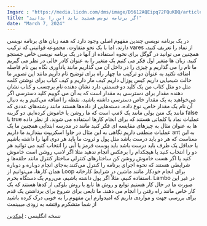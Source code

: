 ```yaml
---
Imgsrc : "https://media.licdn.com/dms/image/D5612AQEipq72FQuKDQ/article-cover_image-shrink_720_1280/0/1709806567893?e=1715212800&v=beta&t=6SySsgiHSuV2y4qazcOFNj0g119LlYSqR7N-VZReUlw"
title: "اگر برنامه نویس هستید باید این را بدانید"
date: "March 7, 2024"
---
```


در یک برنامه نویسی چندین مفهوم اصلی وجود دارد که همه زبان های برنامه نویسی دارند، اما با یک نحو متفاوت، مجموعه قوانینی که ترکیب vares از نماد را تعریف کنید، همچنین می توانید در گوگل برای نحوه استفاده از آنها در یک برنامه نویسی خاص جستجو کنید. زبان ها متغیر اول فکر می کنیم یک متغیر را به عنوان کادر خالی در نظر می گیریم ما نام را می گذاریم و چیزی را در داخل آن می گذاریم مانند یادآوری نگاه بین نام فاصله اضافه نکنید به عنوان دو ترکیب ما چهار راه برای توضیح نام داریم مانند این تصویر ما حالت شیمیایی داریم کیس پوزال داریم کیف مار داریم و کیف کباب برای نوشتن کلمه مثل دو مثل کتاب من یک کلید دو قسمتی دارد نشان دهنده نام برچسب و کتاب نشان دهنده مقدار برای دسترسی به مقدار است که به آن می گوییم کلید دسترسی اگر می‌خواهید به یک مقدار خاص دسترسی داشته باشید، نقطه را اضافه می‌کنیم و به دنبال آن نام یک مقدار خاص، نوع داده، دسته‌هایی از داده‌ها هستند مانند رشته‌های عددی که مانند یک متن بولی مانند یک لامپ است که ما روشن یا خاموش کرده‌ایم. دو گزینه false یا true عملیات نماد یا کلماتی هستند که برای انجام کارها استفاده می شوند. از نظر داده ها به عنوان مثال به چیزهای مقایسه ای فکر کنید مانند در مدرسه ابتدایی همچنین ما یک عملیات منطقی داریم نگاهی به این مثال در جاوا اسکریپت بیندازید ما داریم ant به این معناست که هر دو باید درست باشد مثل پول و ثروت ما باید هر دوی آنها را داشته باشیم یا حداقل یک طرف باید درست باشد باید پوست قرمز یا آبی را انتخاب کنید می توانید هر دو را انتخاب کنید یا هیچکدام را برعکس انجام ندهید مثلا اگر لامپ روشن است خاموش کنید یا اگر هست خاموش روشن کن ساختارهای کنترلی ساختار کنترل مانند حلقه‌ها و شرایطی هستند که نحوه اجرای برنامه را کنترل می‌کنند به‌جای انجام دوباره و دوباره همان کارها، می‌توانیم از Loop برای انجام خودکار مانند ماشین در شرایط کارخانه استفاده کنیم، مثلاً اگر پول داشته باشیم، می‌روم یک دستگاه بخرم. Lambo در غیر این صورت ما در حال کار هستیم توابع و روش ها تابع یا روش بلوکی از کدها هستند که یک کار خاص مانند راه رفتن را انجام می دهند. ما تابعی برای شروع برای برداشتن یک قدم برای بررسی جهت و مواردی داریم که امیدوارم این مفهوم را به خوبی درک کرده باشید از شما متشکرم وقتشه به زودی میبینمت



نسخه انگلیسی :‌ [ لینکدین ](https://www.linkedin.com/pulse/you-must-know-youre-programmer-homayoun-mohammadi-z3uic/?trackingId=ENoXhYKPTXO19eSPfLJEig%3D%3D)